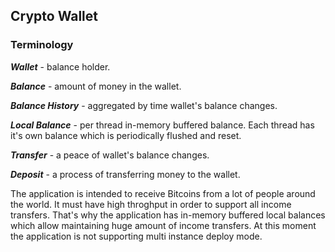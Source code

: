 <h2>Crypto Wallet</h2>

<h3>Terminology</h3>

<b><i>Wallet</i></b> - balance holder.

<b><i>Balance</i></b> - amount of money in the wallet.

<b><i>Balance History</i></b> - aggregated by time wallet's balance changes.

<b><i>Local Balance</i></b> - per thread in-memory buffered balance. Each thread has it's own balance which
is periodically flushed and reset. 

<b><i>Transfer</i></b> - a peace of wallet's balance changes.

<b><i>Deposit</i></b> - a process of transferring money to the wallet.

The application is intended to receive Bitcoins from a lot of people around the world. It must have
high throghput in order to support all income transfers. That's why the application has in-memory
buffered local balances which allow maintaining huge amount of income transfers.
At this moment the application is not supporting multi instance deploy mode.